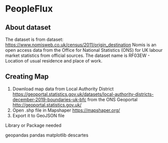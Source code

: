 # PeopleFlux

## About dataset

The dataset is from dataset: https://www.nomisweb.co.uk/census/2011/origin_destination Nomis is an open access data from the Office for National Statistics (ONS) for UK labour market statistics from official sources.
The dataset name is RF03EW - Location of usual residence and place of work. 

## Creating Map

1. Download map data from Local Authority District https://geoportal.statistics.gov.uk/datasets/local-authority-districts-december-2019-boundaries-uk-bfc 
from the ONS Geoportal http://geoportal.statistics.gov.uk/
2. Open .shp file in Mapshaper https://mapshaper.org/
3. Export it to GeoJSON file

Library or Package needed

geopandas 
pandas
matplotlib
descartes




































<!--stackedit_data:
eyJoaXN0b3J5IjpbMTI1OTQyMDQ4NCwxMDI1NzIzMDY3LC0yMT
EyMzUzNDY4LDEyNTc5NTAyNzIsMzExMDk5NDUyLDE0NTIwODA4
MzMsMTQ1MzQ5NTYwLC0xNjgxNTg0NjA5LC0xNDk1OTkwMDY1LC
05NTE0NTQzMzBdfQ==
-->